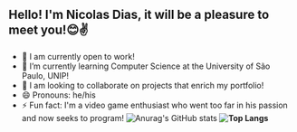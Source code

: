 ## Hello! I'm Nicolas Dias, it will be a pleasure to meet you!😊✌



- 🔭 I am currently open to work!
- 🌱 I’m currently learning Computer Science at the University of São Paulo, UNIP!
- 👯 I am looking to collaborate on projects that enrich my portfolio!
- 😄 Pronouns: he/his
- ⚡ Fun fact: I'm a video game enthusiast who went too far in his passion and now seeks to program!
![Anurag's GitHub stats](https://github-readme-stats.vercel.app/api?username=NicolasGSaid&show_icons=true&theme=gruvbox )
**![Top Langs](https://github-readme-stats.vercel.app/api/top-langs/?username=NicolasGSaid&layout=compact&theme=gruvbox)**
